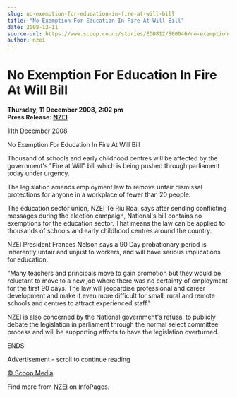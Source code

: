 ```yaml
---
slug: no-exemption-for-education-in-fire-at-will-bill
title: "No Exemption For Education In Fire At Will Bill"
date: 2008-12-11
source-url: https://www.scoop.co.nz/stories/ED0812/S00046/no-exemption-for-education-in-fire-at-will-bill.htm
author: nzei
---
```

No Exemption For Education In Fire At Will Bill
===============================================

**Thursday, 11 December 2008, 2:02 pm**  
**Press Release: [NZEI](https://info.scoop.co.nz/NZEI)**

11th December 2008

No Exemption For Education In Fire At Will Bill

  
Thousand of schools and early childhood centres will be affected by the government's "Fire at Will" bill which is being pushed through parliament today under urgency.

The legislation amends employment law to remove unfair dismissal protections for anyone in a workplace of fewer than 20 people.

The education sector union, NZEI Te Riu Roa, says after sending conflicting messages during the election campaign, National's bill contains no exemptions for the education sector. That means the law can be applied to thousands of schools and early childhood centres around the country.

NZEI President Frances Nelson says a 90 Day probationary period is inherently unfair and unjust to workers, and will have serious implications for education.

"Many teachers and principals move to gain promotion but they would be reluctant to move to a new job where there was no certainty of employment for the first 90 days. The law will jeopardise professional and career development and make it even more difficult for small, rural and remote schools and centres to attract experienced staff."

NZEI is also concerned by the National government's refusal to publicly debate the legislation in parliament through the normal select committee process and will be supporting efforts to have the legislation overturned.

ENDS  

Advertisement - scroll to continue reading





[© Scoop Media](http://www.scoop.co.nz/about/terms.html)

Find more from [NZEI](https://info.scoop.co.nz/NZEI) on InfoPages.